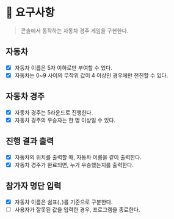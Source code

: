 # 🎯 요구사항

> 콘솔에서 동작하는 자동차 경주 게임을 구현한다.

## 자동차

- [x] 자동차 이름은 5자 이하로만 부여할 수 있다.
- [x] 자동차는 0~9 사이의 무작위 값이 4 이상인 경우에만 전진할 수 있다.

## 자동차 경주

- [x] 자동차 경주는 5라운드로 진행한다.
- [x] 자동차 경주의 우승자는 한 명 이상일 수 있다.

## 진행 결과 출력

- [x] 자동차의 위치를 출력할 때, 자동차 이름을 같이 출력한다.
- [x] 자동차 경주가 완료되면, 누가 우승했는지를 출력한다.

## 참가자 명단 입력

- [x] 자동차 이름은 쉼표(`,`)를 기준으로 구분한다.
- [ ] 사용자가 잘못된 값을 입력한 경우, 프로그램을 종료한다.

